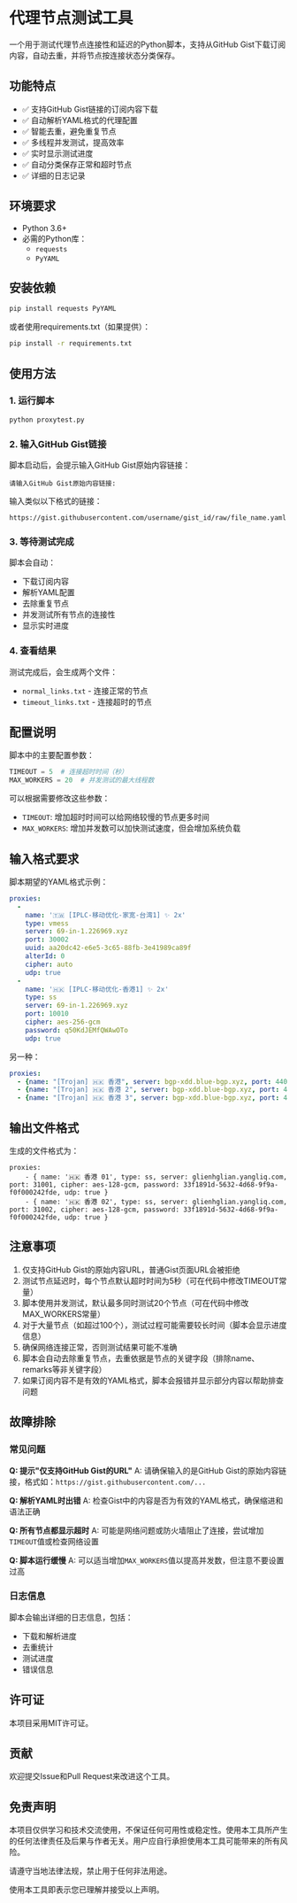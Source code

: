 # 代理节点测试工具

一个用于测试代理节点连接性和延迟的Python脚本，支持从GitHub Gist下载订阅内容，自动去重，并将节点按连接状态分类保存。

## 功能特点

- ✅ 支持GitHub Gist链接的订阅内容下载
- ✅ 自动解析YAML格式的代理配置
- ✅ 智能去重，避免重复节点
- ✅ 多线程并发测试，提高效率
- ✅ 实时显示测试进度
- ✅ 自动分类保存正常和超时节点
- ✅ 详细的日志记录

## 环境要求

- Python 3.6+
- 必需的Python库：
  - `requests`
  - `PyYAML`

## 安装依赖

```bash
pip install requests PyYAML
```

或者使用requirements.txt（如果提供）：

```bash
pip install -r requirements.txt
```

## 使用方法

### 1. 运行脚本

```bash
python proxytest.py
```

### 2. 输入GitHub Gist链接

脚本启动后，会提示输入GitHub Gist原始内容链接：

```
请输入GitHub Gist原始内容链接:
```

输入类似以下格式的链接：
```
https://gist.githubusercontent.com/username/gist_id/raw/file_name.yaml
```

### 3. 等待测试完成

脚本会自动：
- 下载订阅内容
- 解析YAML配置
- 去除重复节点
- 并发测试所有节点的连接性
- 显示实时进度

### 4. 查看结果

测试完成后，会生成两个文件：
- `normal_links.txt` - 连接正常的节点
- `timeout_links.txt` - 连接超时的节点

## 配置说明

脚本中的主要配置参数：

```python
TIMEOUT = 5  # 连接超时时间（秒）
MAX_WORKERS = 20  # 并发测试的最大线程数
```

可以根据需要修改这些参数：
- `TIMEOUT`: 增加超时时间可以给网络较慢的节点更多时间
- `MAX_WORKERS`: 增加并发数可以加快测试速度，但会增加系统负载

## 输入格式要求

脚本期望的YAML格式示例：

```yaml
proxies:
  -
    name: '🇹🇼 [IPLC-移动优化-家宽-台湾1] ✨ 2x'
    type: vmess
    server: 69-in-1.226969.xyz
    port: 30002
    uuid: aa20dc42-e6e5-3c65-88fb-3e41989ca89f
    alterId: 0
    cipher: auto
    udp: true
  -
    name: '🇭🇰 [IPLC-移动优化-香港1] ✨ 2x'
    type: ss
    server: 69-in-1.226969.xyz
    port: 10010
    cipher: aes-256-gcm
    password: q50KdJEMfQWAwOTo
    udp: true

```
另一种：
```yaml
proxies:
  - {name: "[Trojan] 🇭🇰 香港", server: bgp-xdd.blue-bgp.xyz, port: 44011, client-fingerprint: chrome, type: trojan, password: 40ffbaaf-ac3f-4fdc-a440-ca3933e751b0, sni: aliyun.com, skip-cert-verify: true, udp: true}
  - {name: "[Trojan] 🇭🇰 香港 2", server: bgp-xdd.blue-bgp.xyz, port: 44012, client-fingerprint: chrome, type: trojan, password: 4d86bc6b-0ed7-41b7-94d4-f80b6a16a8bb, sni: aliyun.com, skip-cert-verify: true, udp: true}
  - {name: "[Trojan] 🇭🇰 香港 3", server: bgp-xdd.blue-bgp.xyz, port: 44013, client-fingerprint: chrome, type: trojan, password: a050b1e4-c1c4-468c-a3c6-d960fc3fd0fc, sni: aliyun.com, skip-cert-verify: true, udp: true}

```

## 输出文件格式

生成的文件格式为：

```
proxies:
    - { name: '🇭🇰 香港 01', type: ss, server: glienhglian.yangliq.com, port: 31001, cipher: aes-128-gcm, password: 33f1891d-5632-4d68-9f9a-f0f000242fde, udp: true }
    - { name: '🇭🇰 香港 02', type: ss, server: glienhglian.yangliq.com, port: 31002, cipher: aes-128-gcm, password: 33f1891d-5632-4d68-9f9a-f0f000242fde, udp: true }

```

## 注意事项

1. 仅支持GitHub Gist的原始内容URL，普通Gist页面URL会被拒绝
2. 测试节点延迟时，每个节点默认超时时间为5秒（可在代码中修改TIMEOUT常量）
3. 脚本使用并发测试，默认最多同时测试20个节点（可在代码中修改MAX_WORKERS常量）
4. 对于大量节点（如超过100个），测试过程可能需要较长时间（脚本会显示进度信息）
5. 确保网络连接正常，否则测试结果可能不准确
6. 脚本会自动去除重复节点，去重依据是节点的关键字段（排除name、remarks等非关键字段）
7. 如果订阅内容不是有效的YAML格式，脚本会报错并显示部分内容以帮助排查问题

## 故障排除

### 常见问题

**Q: 提示"仅支持GitHub Gist的URL"**
A: 请确保输入的是GitHub Gist的原始内容链接，格式如：`https://gist.githubusercontent.com/...`

**Q: 解析YAML时出错**
A: 检查Gist中的内容是否为有效的YAML格式，确保缩进和语法正确

**Q: 所有节点都显示超时**
A: 可能是网络问题或防火墙阻止了连接，尝试增加`TIMEOUT`值或检查网络设置

**Q: 脚本运行缓慢**
A: 可以适当增加`MAX_WORKERS`值以提高并发数，但注意不要设置过高

### 日志信息

脚本会输出详细的日志信息，包括：
- 下载和解析进度
- 去重统计
- 测试进度
- 错误信息

## 许可证

本项目采用MIT许可证。

## 贡献

欢迎提交Issue和Pull Request来改进这个工具。

## 免责声明

本项目仅供学习和技术交流使用，不保证任何可用性或稳定性。使用本工具所产生的任何法律责任及后果与作者无关。用户应自行承担使用本工具可能带来的所有风险。

请遵守当地法律法规，禁止用于任何非法用途。

使用本工具即表示您已理解并接受以上声明。
